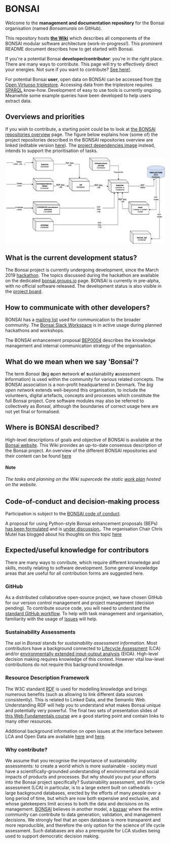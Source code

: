 # BONSAI

Welcome to the **management and documentation repository** for the Bonsai organisation (named _Bonsamurais_ on GitHub).

This repository hosts **[the Wiki](https://github.com/BONSAMURAIS/bonsai/wiki)** which describes all components of the BONSAI modular software architecture (work-in-progress!). This prominent README document describes how to get started with Bonsai.

If you're a potential Bonsai **developer/contributor**: you're in the right place. There are many ways to contribute. This page will try to effectively direct your energies. Not sure if you want to contribute? [See here!](https://github.com/BONSAMURAIS/bonsai#why-contribute).

For potential Bonsai **user**, open data on BONSAI can be accessed from [the Open Virtuoso triplestore](http://odas.aau.dk/). Accessing data from the triplestore requires [SPARQL](https://www.w3.org/TR/rdf-sparql-query/) know-how. Development of easy to use tools is currently ongoing. Meanwhile some example queries have been developed to help users extract data.

## Overviews and priorities
If you wish to contribute, a starting point could be to look at [the BONSAI repositories overview](https://github.com/BONSAMURAIS/bonsai/blob/master/repositories_overview.md) page.
The figure below explains how (some of) the project repositories described in the BONSAI repositories overview are linked (editable version [here](https://github.com/BONSAMURAIS/bonsai/blob/master/Bonsai_git_scheme.drawio)). 
The [project dependencies image](https://github.com/BONSAMURAIS/hackathon-2019/blob/master/project-dependencies.png) instead, intends to support the prioritisation of tasks. 

![](https://github.com/BONSAMURAIS/bonsai/blob/master/Bonsai_git_scheme.png) 

## What is the current development status?
The Bonsai project is currently undergoing development, since the March 2019 [hackathon](https://github.com/BONSAMURAIS/hackathon-2019). The topics discussed during the hackathon are available on the dedicated [bonsai.groups.io](https://bonsai.groups.io/g/hackathon2019/topics?p=RecentPostDate%2FSticky,,,20,1,0,0) page. BONSAI is currently in pre-alpha, with no official software released. 
The development status is also visible in the [project board](https://github.com/orgs/BONSAMURAIS/projects/2). 

## How to communicate with other developers?
BONSAI has a [mailing list](https://bonsai.groups.io/g/main) used for communication to the broader community.
The [Bonsai Slack Workspace](https://bonsai-open.slack.com) is in active usage during planned hackathons and workshops. 

The BONSAI enhancement proposal [BEP0004](https://github.com/BONSAMURAIS/enhancements/blob/bep4-communications/beps/0004-bonsai-communication-strategy.md) describes the knowledge management and internal communication strategy of the organisation.

## What do we mean when we say 'Bonsai'?
The term _Bonsai_ (**b**ig **o**pen **n**etwork **o**f **s**ustainability **a**ssessment **i**nformation) is used within the community for various related concepts. The BONSAI association is a non-profit headquartered in Denmark. The _big open network_ extends well-beyond this organisation, to include the volunteers, digital artefacts, concepts and processes which constitute the full Bonsai project. Core software modules may also be referred to collectively as _Bonsai_, although the boundaries of correct usage here are not yet final or formalised.

## Where is BONSAI described?
High-level descriptions of goals and objective of BONSAI is available at the [Bonsai website](https://bonsamurais.github.io/bonsai.uno/).
This Wiki provides an up-to-date consensus description of the Bonsai project. An overview of the different BONSAI repositories and their content can be found [here](https://github.com/BONSAMURAIS/bonsai/blob/master/repositories_overview.md)
#### Note
###### The tasks and planning on the Wiki supercede the static [work plan](https://bonsai.uno/strategy-work-plan/) hosted on the website.

## Code-of-conduct and decision-making process
Participation is subject to the [BONSAI code of conduct](https://github.com/BONSAMURAIS/.github/blob/master/CODE_OF_CONDUCT.md).

A proposal for using Python-style Bonsai enhancement proposals (BEPs) [has been formulated](https://github.com/BONSAMURAIS/enhancements/blob/master/beps/0002-bonsai-project-community-governance-structure.md) and is [under discussion.](https://bonsai.groups.io/g/main/topic/bep0002_proposal_open_for/30399914?p=,,,20,0,0,0::recentpostdate%2Fsticky,,,20,1,0,30399914). The organisation Chair Chris Mutel has blogged about his thoughts on this topic [here](https://chris.mutel.org/bonsai-governance.html)

## Expected/useful knowledge for contributors
There are many ways to conribute, which require different knowledge and skills, mostly relating to software development. Some general knowledge areas that are useful for all contribution forms are suggested here.

### GitHub
As a distributed collaborative open-source project, we have chosen GitHub for our version control management and project management (decision pending). To contribute source code, you will need to understand the [standard GitHub workflow](https://guides.github.com/introduction/flow/). To help with task management and organisation, familiarity with the usage of [Issues](https://guides.github.com/features/issues/) will help.

### Sustainability Assessments 
The _sai_ in _Bonsai_ stands for _sustainability assessment information_. Most contributors have a background connected to [Lifecycle Assessment](https://en.wikipedia.org/wiki/Life-cycle_assessment) (LCA) and/or [environmentally extended input-output analysis](https://en.wikipedia.org/wiki/Environmentally_extended_input-output_analysis) (EIOA). High-level decision making requires knowledge of this context. However vital low-level contributions do not require this background knowledge.

### Resource Description Framework
The W3C standard [RDF](https://en.wikipedia.org/wiki/Resource_Description_Framework) is used for modelling knowledge and brings numerous benefits (such as allowing to link different data sources consistently). This is related to Linked Data, and the Semantic Web. Understanding RDF will help you to understand what makes Bonsai unique and potentially very powerful. The final two sets of presentation slides of [this Web Fundamentals course](https://rubenverborgh.github.io/WebFundamentals/semantic-web/) are a good starting point and contain links to many other resources. 

Additional background information on open issues at the interface between LCA and Open Data are available [here](https://chris.mutel.org/next-steps.html#id2) and [here](https://lca-net.com/blog/next-step-open-lca-data/).

### Why contribute?
We assume that you recognise the importance of sustainability assessments: to create a world which is more sustainable - society must have a scientifically-grounded understanding of environmental and social impacts of products and processes. But why should you put your efforts into the Bonsai project specifically? 
Sustainability assessment, and life cycle assessment (LCA) in particular, is to a large extent built on cathedrals - large background databases, erected by the efforts of many people over a long period of time, but which are now both expensive and exclusive, and whose gatekeepers limit access to both the data and decisions on its management. [BONSAI](https://bonsai.uno/) believes in another model, a [bazaar](https://en.wikipedia.org/wiki/The_Cathedral_and_the_Bazaar) where the entire community can contribute to data generation, validation, and management decisions. We strongly feel that an open database is more transparent and more reproducible, and therefore the only option for the science of life cycle assessment. Such databases are also a prerequisite for LCA studies being used to support democratic decision making.
